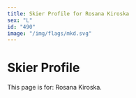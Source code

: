 ```yaml
---
title: Skier Profile for Rosana Kiroska
sex: "L"
id: "490"
image: "/img/flags/mkd.svg" 
---
```


# Skier Profile

This page is for: Rosana Kiroska.
    